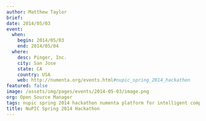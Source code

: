 ```yaml
---
author: Matthew Taylor
brief:
date: 2014/05/03
event:
  when:
    begin: 2014/05/03
    end: 2014/05/04
  where:
    desc: Pinger, Inc.
    city: San Jose
    state: CA
    country: USA
    web: http://numenta.org/events.html#nupic_spring_2014_hackathon
featured: false
image: /assets/img/pages/events/2014-05-03/image.png
org: Open Source Manager
tags: nupic spring 2014 hackathon numenta platform for intelligent computing open source
title: NuPIC Spring 2014 Hackathon
---
```

